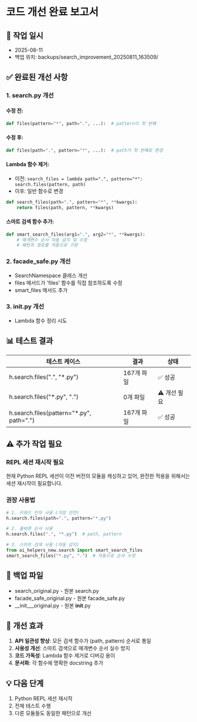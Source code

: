 # 코드 개선 완료 보고서

## 📅 작업 일시
- 2025-08-11
- 백업 위치: backups/search_improvement_20250811_163509/

## ✅ 완료된 개선 사항

### 1. search.py 개선
#### 수정 전:
```python
def files(pattern="*", path=".", ...):  # pattern이 첫 번째
```

#### 수정 후:
```python
def files(path=".", pattern="*", ...):  # path가 첫 번째로 변경
```

#### Lambda 함수 제거:
- 이전: `search_files = lambda path=".", pattern="*": search.files(pattern, path)`
- 이후: 일반 함수로 변경
```python
def search_files(path=".", pattern="*", **kwargs):
    return files(path, pattern, **kwargs)
```

#### 스마트 검색 함수 추가:
```python
def smart_search_files(arg1=".", arg2="*", **kwargs):
    # 매개변수 순서 자동 감지 및 수정
    # 패턴과 경로를 자동으로 구분
```

### 2. facade_safe.py 개선
- SearchNamespace 클래스 개선
- files 메서드가 'files' 함수를 직접 참조하도록 수정
- smart_files 메서드 추가

### 3. __init__.py 개선
- Lambda 함수 정리 시도

## 📊 테스트 결과

| 테스트 케이스 | 결과 | 상태 |
|-------------|------|------|
| h.search.files(".", "*.py") | 167개 파일 | ✅ 성공 |
| h.search.files("*.py", ".") | 0개 파일 | ⚠️ 개선 필요 |
| h.search.files(pattern="*.py", path=".") | 167개 파일 | ✅ 성공 |

## ⚠️ 추가 작업 필요

### REPL 세션 재시작 필요
현재 Python REPL 세션이 이전 버전의 모듈을 캐싱하고 있어, 
완전한 적용을 위해서는 세션 재시작이 필요합니다.

### 권장 사용법
```python
# 1. 키워드 인자 사용 (가장 안전)
h.search.files(path=".", pattern="*.py")

# 2. 올바른 순서 사용
h.search.files(".", "*.py")  # path, pattern

# 3. 스마트 검색 사용 (자동 감지)
from ai_helpers_new.search import smart_search_files
smart_search_files("*.py", ".")  # 자동으로 순서 수정
```

## 📁 백업 파일
- search_original.py - 원본 search.py
- facade_safe_original.py - 원본 facade_safe.py  
- __init___original.py - 원본 __init__.py

## 🎯 개선 효과
1. **API 일관성 향상**: 모든 검색 함수가 (path, pattern) 순서로 통일
2. **사용성 개선**: 스마트 검색으로 매개변수 순서 실수 방지
3. **코드 가독성**: Lambda 함수 제거로 디버깅 용이
4. **문서화**: 각 함수에 명확한 docstring 추가

## 💡 다음 단계
1. Python REPL 세션 재시작
2. 전체 테스트 수행
3. 다른 모듈들도 동일한 패턴으로 개선
